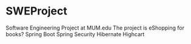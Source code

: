 # SWEProject
Software Engineering Project at MUM.edu
The project is eShopping for books?
Spring Boot
Spring Security
Hibernate
Highcart


